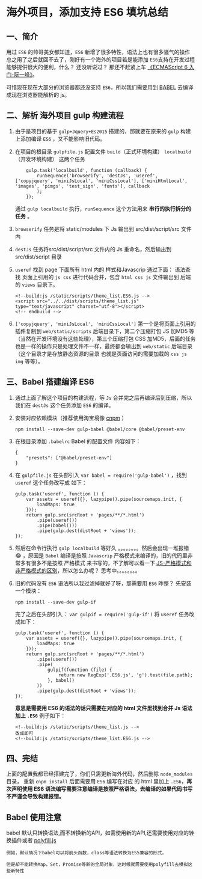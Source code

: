 # 海外项目，添加支持 ES6 填坑总结

## 一、简介
用过 `ES6` 的帅哥美女都知道，`ES6` 新增了很多特性，语法上也有很多骚气的操作 总之用了之后就回不去了，刚好有一个海外的项目若是能添加 `ES6`支持在开发过程能够提供很大的便利，什么？ 还没听说过？ 那还不赶紧上车 [《ECMAScript 6 入门-阮一峰》](http://es6.ruanyifeng.com/)。

可惜现在现在大部分的浏览器都还没支持 `ES6`，所以我们需要用到 [BABEL](https://www.babeljs.cn/) 去编译成现在浏览器能解析的 js。

## 二、解析 海外项目 gulp 构建流程

1. 由于是项目的基于 `gulp+Jquery+Es2015` 搭建的，那就要在原来的 `gulp` 构建上添加编译 `ES6` ，又不能影响旧代码。
2. 在项目的根目录 `gulpfile.js` 配置文件 `build`（正式环境构建） `localbuild`（开发环境构建） 这两个任务

    ```
        gulp.task('localbuild', function (callback) {
            runSequence('browserify', 'destJs', 'useref', ['copyjquery', 'miniJsLocal', 'miniCssLocal'], ['miniHtmlLocal', 'images', 'pimgs', 'test_sign', 'fonts'], callback
            );
        });
    ```

    通过 `gulp localbuild` 执行，`runSequence` 这个方法用来 **串行的执行拆分的任务** 。
3. `browserify` 任务是将 static/modules 下 Js 输出到 src/dist/script/src 文件内
4. `destJs`  任务将src/dist/script/src 文件内的 Js 重命名，然后输出到 src/dist/script 目录
5. `useref` 找到 page 下面所有 html 内的 样式和Javascrip 通过下面： 语法查找 页面上引用的 `js css` 进行代码合并，包含 `html css js` 文件输出到 后端的 `views` 目录下。

    ```
    <!--build:js /static/scripts/theme_list.ES6.js -->
    <script src="../../dist/scripts/theme_list.js" type="text/javascript" charset="utf-8"></script>
    <!-- endbuild -->
    ```
6. `['copyjquery', 'miniJsLocal', 'miniCssLocal']`  第一个是将页面上引用的 插件复制到 `web/static/scripts` 后端目录下，第二个压缩打包 JS 加MD5 等（当然在开发环境没有这些处理），第三个压缩打包 CSS 加MD5，后面的任务也是一样的操作只是处理文件不一样，最终都会输出到 `web/static` 后端目录（这个目录才是存放静态资源的目录 也就是页面访问的需要加载的 `css js img` 等等）。

## 三、Babel 搭建编译 ES6
1. 通过上面了解这个项目的构建流程，等 `Js` 合并完之后再编译后到压缩，所以我们在 `destJs` 这个任务添加 `ES6` 的编译。
2. 安装对应依赖模块（推荐使用淘宝境像 [cnpm](http://npm.taobao.org/) ）

    ```
    npm install --save-dev gulp-babel @babel/core @babel/preset-env
    ```
3. 在根目录添加 `.babelrc` Babel 的配置文件 内容如下：

    ```
    {
        "presets": ["@babel/preset-env"]
    }
    ```
4. 在 `gulpfile.js` 在头部引入 `var babel = require('gulp-babel')` ，找到`useref` 这个任务改写成 如下：

    ```
    gulp.task('useref', function () {
        var assets = useref({}, lazypipe().pipe(sourcemaps.init, {
            loadMaps: true
        }));
        return gulp.src(srcRoot + 'pages/**/*.html')
            .pipe(useref())
            .pipe(babel()))
            .pipe(gulp.dest(distRoot + 'views'));
    });
    ```
5. 然后在命令行执行 `gulp localbuild` 等好久 。。。。。。。。然后会出现一堆报错 :joy: ，原因是 `Babel` 编译是按照 `Javascrip` 严格模式来编译的，旧的代码里非常多有很多不是按照 严格模式 来书写的，不了解可以看一下 [JS-严格模式和非严格模式的区别](https://www.jianshu.com/p/39e295f4526d)，所以怎么办呢？ 思考中。。。。。。。。
6. 旧的代码没有 `ES6` 语法所以我过滤掉就好了呀，那需要用 `ES6` 昨整？  先安装一个模块：
   
   ```
   npm install --save-dev gulp-if
   ```
   完了之后在头部引入： `var gulpif = require('gulp-if')` 将     `useref` 任务改成如下：

    ```
    gulp.task('useref', function () {
        var assets = useref({}, lazypipe().pipe(sourcemaps.init, {
            loadMaps: true
        }));
        return gulp.src(srcRoot + 'pages/**/*.html')
            .pipe(useref())
            .pipe(
                gulpif(function (file) {
                    return new RegExp('.ES6.js', 'g').test(file.path);
                }, babel()
            ))
            .pipe(gulp.dest(distRoot + 'views'));
    });
    ```
    **意思是需要用 ES6 的语法的话只需要在对应的 html 文件里找到合并 Js 语法加上 `.ES6`** 例子如下：
    ```
    <!--build:js /static/scripts/theme_list.js -->
    改成即可
    <!--build:js /static/scripts/theme_list.ES6.js -->
    ```
## 四、完结
上面的配置我都已经搭建完了，你们只需更新海外代码，然后删除 `node_modules`目录， 重新 `cnpm install` 后面需要用 `ES6` 编写在对应 的 html 里加上 `.ES6`，**再次声明使用 ES6 语法编写需要注意编译是按照严格语法，去编译的如果代码书写不严谨会导致构建报错。**

## Babel 使用注意

babel 默认只转换语法,而不转换新的API，如需使用新的API,还需要使用对应的转换插件或者 [polyfill.js](https://cdn.bootcss.com/babel-polyfill/7.0.0-rc.4/polyfill.min.js)

    例如，默认情况下babel可以将箭头函数，class等语法转换为ES5兼容的形式，
    
    但是却不能转换Map，Set，Promise等新的全局对象，这时候就需要使用polyfill去模拟这些新特性
